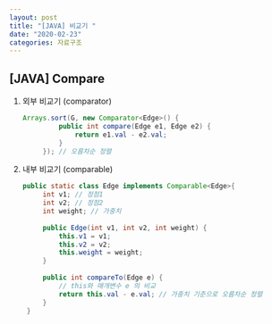 ```yaml
---
layout: post
title: "[JAVA] 비교기 "
date: "2020-02-23"
categories: 자료구조
---
```


## [JAVA] Compare

1. 외부 비교기 (comparator)

   ```java
   Arrays.sort(G, new Comparator<Edge>() {
   			public int compare(Edge e1, Edge e2) {
   				return e1.val - e2.val;
   			}
   		}); // 오름차순 정렬
   ```

   

2. 내부 비교기 (comparable)

   ```java
   public static class Edge implements Comparable<Edge>{ 
   		int v1; // 정점1
   		int v2; // 정점2
   		int weight; // 가중치
   		
   		public Edge(int v1, int v2, int weight) {
   			this.v1 = v1;
   			this.v2 = v2;
   			this.weight = weight;
   		}
   		
   		public int compareTo(Edge e) { 
   			// this와 매개변수 e 의 비교
   			return this.val - e.val; // 가중치 기준으로 오름차순 정렬			
   		}
   	}
   ```

   
